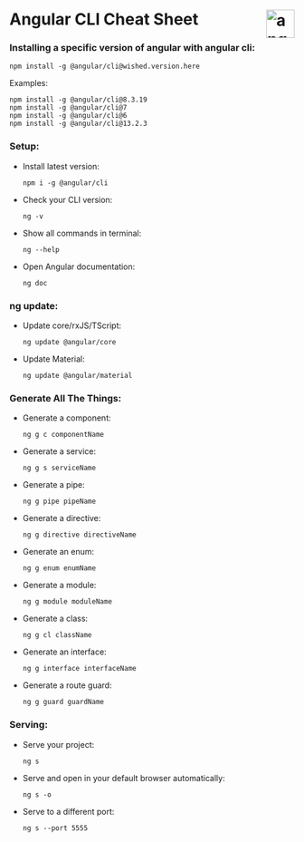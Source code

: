 # Angular CLI Cheat Sheet <img align="right" src="https://angular.io/assets/images/logos/angular/angular.svg" alt="angular" width="50" height="50"/>
### Installing a specific version of angular with angular cli:
  ```
  npm install -g @angular/cli@wished.version.here
  ```
  Examples:
  ```
  npm install -g @angular/cli@8.3.19
  npm install -g @angular/cli@7
  npm install -g @angular/cli@6
  npm install -g @angular/cli@13.2.3
  ```
### Setup:
- Install latest version:
  ```
  npm i -g @angular/cli
  ```
- Check your CLI version:
  ```
  ng -v
  ```
- Show all commands in terminal:
  ```
  ng --help
  ```
- Open Angular documentation:
  ```
  ng doc
  ```

### ng update:
- Update core/rxJS/TScript:
  ```
  ng update @angular/core
  ```
- Update Material:
  ```
  ng update @angular/material
  ```
  
### Generate All The Things:
- Generate a component:
  ```
  ng g c componentName
  ```
- Generate a service:
  ```
  ng g s serviceName
  ```
- Generate a pipe:
  ```
  ng g pipe pipeName
  ```
- Generate a directive:
  ```
  ng g directive directiveName
  ```
- Generate an enum:
  ```
  ng g enum enumName
  ```
- Generate a module:
  ```
  ng g module moduleName
  ```
- Generate a class:
  ```
  ng g cl className
  ```
- Generate an interface:
  ```
  ng g interface interfaceName
  ```
- Generate a route guard:
  ```
  ng g guard guardName
  ```
  
### Serving:
- Serve your project:
  ```
  ng s
  ```
- Serve and open in your default browser automatically:
  ```
  ng s -o
  ```
- Serve to a different port:
  ```
  ng s --port 5555
  ```
